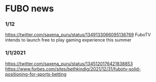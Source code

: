 # FUBO news


### 1/12
https://twitter.com/saxena_puru/status/1349133066095136769
FuboTV intends to launch free to play gaming experience this summer


### 1/1/2021
https://twitter.com/saxena_puru/status/1345120176421838853
https://www.forbes.com/sites/bethkindig/2021/12/31/fubotv-solid-positioning-for-sports-betting
